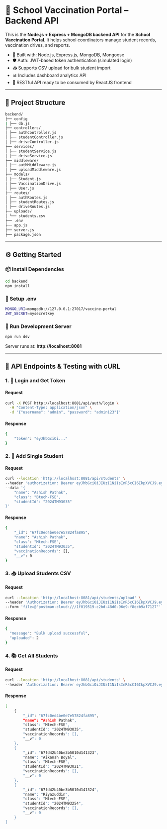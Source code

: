 # 🏫 School Vaccination Portal – Backend API

This is the **Node.js + Express + MongoDB backend API** for the **School Vaccination Portal**. It helps school coordinators manage student records, vaccination drives, and reports.

- 🧠 Built with: Node.js, Express.js, MongoDB, Mongoose
- 🛡️ Auth: JWT-based token authentication (simulated login)
- 📥 Supports CSV upload for bulk student import
- 📊 Includes dashboard analytics API
- 🔌 RESTful API ready to be consumed by ReactJS frontend

---

## 📁 Project Structure

```bash
backend/
├── config
| ├── db.js
├── controllers/
│ ├── authController.js
│ ├── studentController.js
│ ├── driveController.js
├── services/
│ ├── studentService.js
│ ├── driveService.js
├── middleware/
│ ├── authMiddleware.js
│ ├── uploadMiddleware.js
├── models/
│ ├── Student.js
│ ├── VaccinationDrive.js
│ ├── User.js
├── routes/
│ ├── authRoutes.js
│ ├── studentRoutes.js
│ ├── driveRoutes.js
├── uploads/
│ └── students.csv
├── .env
├── app.js
├── server.js
├── package.json
```

---

## ⚙️ Getting Started

### 📦 Install Dependencies

```bash
cd backend
npm install
```

### 🌱 Setup .env

```bash
MONGO_URI=mongodb://127.0.0.1:27017/vaccine-portal
JWT_SECRET=mysecretkey
```

### 🚀 Run Development Server

```bash
npm run dev
```

Server runs at: **http://localhost:8081**

---

## 🔗 API Endpoints & Testing with cURL

### 1. 🔐 Login and Get Token

#### Request

```bash
curl -X POST http://localhost:8081/api/auth/login \
  -H "Content-Type: application/json" \
  -d '{"username": "admin", "password": "admin123"}'
```

#### Response

```bash
{
    "token": "eyJhbGciOi..."
}
```

### 2. 👤 Add Single Student

#### Request

```bash
curl --location 'http://localhost:8081/api/students' \
--header 'authorization: Bearer eyJhbGciOiJIUzI1NiIsInR5cCI6IkpXVCJ9.eyJpZCI6IjY3ZmMwNTMzYTdjNmMxYmYzODZmZjBlMyIsImlhdCI6MTc0NDU3MTAxNH0.KxSMvzRlkJl9yXweTac3Y4l7IL5CBb5JdpxzW131t4U' \
--data '{
    "name": "Ashish Pathak",
    "class": "Btech-FSE",
    "studentId": "2024TM93035"
}'
```

#### Response

```bash
{
    "_id": "67fc0ed4be0e7e57824fa895",
    "name": "Ashish Pathak",
    "class": "Mtech-FSE",
    "studentId": "2024TM93035",
    "vaccinationRecords": [],
    "__v": 0
}
```

### 3. 📥 Upload Students CSV

#### Request

```bash
curl --location 'http://localhost:8081/api/students/upload' \
--header 'Authorization: Bearer eyJhbGciOiJIUzI1NiIsInR5cCI6IkpXVCJ9.eyJpZCI6IjY3ZmMwNTMzYTdjNmMxYmYzODZmZjBlMyIsImlhdCI6MTc0NDU3MTAxNH0.KxSMvzRlkJl9yXweTac3Y4l7IL5CBb5JdpxzW131t4U' \
--form 'file=@"postman-cloud:///1f019519-c2bd-48d0-96e9-f8ecb9af7127"'
```

#### Response

```bash
{
  "message": "Bulk upload successful",
  "uploaded": 2
}
```

### 4. 📚 Get All Students

#### Request

```bash
curl --location 'http://localhost:8081/api/students' \
--header 'Authorization: Bearer eyJhbGciOiJIUzI1NiIsInR5cCI6IkpXVCJ9.eyJpZCI6IjY3ZmMwNTMzYTdjNmMxYmYzODZmZjBlMyIsImlhdCI6MTc0NDU3MTAxNH0.KxSMvzRlkJl9yXweTac3Y4l7IL5CBb5JdpxzW131t4U'
```

#### Response

```bash
[
    {
        "_id": "67fc0ed4be0e7e57824fa895",
        "name": "Ashish Pathak",
        "class": "Mtech-FSE",
        "studentId": "2024TM93035",
        "vaccinationRecords": [],
        "__v": 0
    },
    {
        "_id": "67fd42b40be3b5010d141323",
        "name": "Aikansh Boyal",
        "class": "Mtech-FSE",
        "studentId": "2024TM93021",
        "vaccinationRecords": [],
        "__v": 0
    },
    {
        "_id": "67fd42b40be3b5010d141324",
        "name": "Riyazuddin",
        "class": "Mtech-FSE",
        "studentId": "2024TM93254",
        "vaccinationRecords": [],
        "__v": 0
    }
]
```
